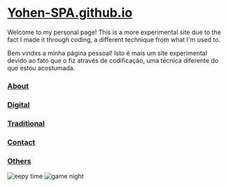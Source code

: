 # [Yohen-SPA.github.io](README.md)
Welcome to my personal page! This is a more experimental site due to the fact I made it through coding, a different technique from what I'm used to.

Bem vindxs a minha página pessoal! Isto é mais um site experimental devido ao fato que o fiz através de codificação, uma técnica diferente do que estou acostumada.

### [About](About/index.md)

### [Digital](digital/index.md)

### [Traditional](traditional/index.md)

### [Contact](Contact/index.md)

### [Others](Others/index.md)

![eepy time](https://github.com/Yohen-SPA/Yohen-SPA.github.io/assets/162649023/0d785814-b81a-4551-88d3-4b0ce97cc958)
![game night](https://github.com/Yohen-SPA/Yohen-SPA.github.io/assets/162649023/a76cd7d4-b306-44fd-acdb-926126fbad85)
